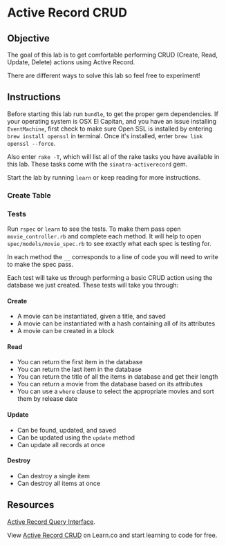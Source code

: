 # Active Record CRUD

## Objective
The goal of this lab is to get comfortable performing CRUD (Create, Read, Update, Delete) actions using Active Record.

There are different ways to solve this lab so feel free to experiment!

## Instructions
Before starting this lab run `bundle`, to get the proper gem dependencies. If your operating system is OSX El Capitan, and you have an issue installing `EventMachine`, first check to make sure Open SSL is installed by entering `brew install openssl` in terminal. Once it's installed, enter `brew link openssl --force`.

Also enter `rake -T`, which will list all of the rake tasks you have available in this lab. These tasks come with the `sinatra-activerecord` gem.

Start the lab by running `learn` or keep reading for more instructions.

### Create Table
<!-- Try using the rake task `rake db:create_migration NAME=create_movies` to create your migration file. -->
<!-- Once you have a migration file add columns for title ,release_date, director, lead, and in_theaters. -->
<!-- After your migration is ready run `rake db:migrate` to migrate your table and `rake db:migrate SINATRA_ENV=test` to migrate a test database so you will be able to run `learn` -->

### Tests
Run `rspec` or `learn` to see the tests. To make them pass open `movie_controller.rb` and complete each method. It will help to open `spec/models/movie_spec.rb` to see exactly what each spec is testing for.

In each method the `__` corresponds to a line of code you will need to write to make the spec pass.

Each test will take us through performing a basic CRUD action using the database we just created. These tests will take you through:

#### Create
* A movie can be instantiated, given a title, and saved
* A movie can be instantiated with a hash containing all of its attributes
* A movie can be created in a block

#### Read
* You can return the first item in the database
* You can return the last item in the database
* You can return the title of all the items in database and get their length
* You can return a movie from the database based on its attributes
* You can use a `where` clause to select the appropriate movies and sort them by release date

#### Update
* Can be found, updated, and saved
* Can be updated using the `update` method
* Can update all records at once

#### Destroy
* Can destroy a single item
* Can destroy all items at once


## Resources
[Active Record Query Interface](http://guides.rubyonrails.org/active_record_querying.html).

<p data-visibility='hidden'>View <a href='https://learn.co/lessons/activerecord-crud' title='Active Record CRUD'>Active Record CRUD</a> on Learn.co and start learning to code for free.</p>
